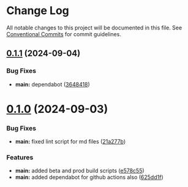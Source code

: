 # Change Log

All notable changes to this project will be documented in this file.
See [Conventional Commits](https://conventionalcommits.org) for commit guidelines.

## [0.1.1](https://github.com/arpitmalik832/react-js-rollup-library-monorepo-starter/compare/v0.1.0...v0.1.1) (2024-09-04)

### Bug Fixes

- **main:** dependabot ([3648418](https://github.com/arpitmalik832/react-js-rollup-library-monorepo-starter/commit/36484188247c686f85cd558a74e04f5f669f1921))

# [0.1.0](https://github.com/arpitmalik832/react-js-rollup-library-monorepo-starter/compare/v0.0.1...v0.1.0) (2024-09-03)

### Bug Fixes

- **main:** fixed lint script for md files ([21a277b](https://github.com/arpitmalik832/react-js-rollup-library-monorepo-starter/commit/21a277b92d50584b90c9ef5cac9334714059b93c))

### Features

- **main:** added beta and prod build scripts ([e578c55](https://github.com/arpitmalik832/react-js-rollup-library-monorepo-starter/commit/e578c553f0c41643a99e99fc8a1d45fd40281025))
- **main:** added dependabot for github actions also ([625dd1f](https://github.com/arpitmalik832/react-js-rollup-library-monorepo-starter/commit/625dd1fea1bb62cf140d05ca8832d024ae2a43ce))
